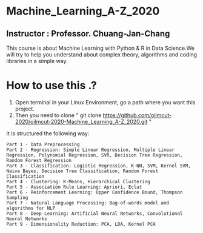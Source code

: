 # Machine_Learning_A-Z_2020
## Instructor : Professor. Chuang-Jan-Chang

This course is about Machine Learning with Python & R in Data Science.We will try to help you understand about complex theory, algorithms and coding libraries in a simple way.

# How to use this .?
1. Open terminal in your Linux Environment, go a path where you want this project.
2. Then you need to clone " git clone https://github.com/oilmcut-2020/oilmcut-2020-Machine_Learning_A-Z_2020.git "
 
It is structured the following way:

    Part 1 - Data Preprocessing
    Part 2 - Regression: Simple Linear Regression, Multiple Linear Regression, Polynomial Regression, SVR, Decision Tree Regression, Random Forest Regression
    Part 3 - Classification: Logistic Regression, K-NN, SVM, Kernel SVM, Naive Bayes, Decision Tree Classification, Random Forest Classification
    Part 4 - Clustering: K-Means, Hierarchical Clustering
    Part 5 - Association Rule Learning: Apriori, Eclat
    Part 6 - Reinforcement Learning: Upper Confidence Bound, Thompson Sampling
    Part 7 - Natural Language Processing: Bag-of-words model and algorithms for NLP
    Part 8 - Deep Learning: Artificial Neural Networks, Convolutional Neural Networks
    Part 9 - Dimensionality Reduction: PCA, LDA, Kernel PCA
